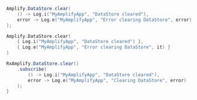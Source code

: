 <amplify-block-switcher> <amplify-block name="Java">

```java
Amplify.DataStore.clear(
    () -> Log.i("MyAmplifyApp", "DataStore cleared"),
    error -> Log.e("MyAmplifyApp", "Error clearing DataStore", error)
);

```

</amplify-block> <amplify-block name="Kotlin">

```kotlin
Amplify.DataStore.clear(
    { Log.i("MyAmplifyApp", "DataStore cleared") },
    { Log.e("MyAmplifyApp", "Error clearing DataStore", it) }
)

```

</amplify-block> <amplify-block name="RxJava">

```java
RxAmplify.DataStore.clear()
    .subscribe(
        () -> Log.i("MyAmplifyApp", "DataStore cleared"),
        error -> Log.e("MyAmplifyApp", "Clearing DataStore", error)
    );
}
```

</amplify-block> </amplify-block-switcher>
